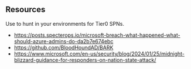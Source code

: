 ## Resources
Use to hunt in your environments for Tier0 SPNs.

- https://posts.specterops.io/microsoft-breach-what-happened-what-should-azure-admins-do-da2b7e674ebc
- https://github.com/BloodHoundAD/BARK
- https://www.microsoft.com/en-us/security/blog/2024/01/25/midnight-blizzard-guidance-for-responders-on-nation-state-attack/